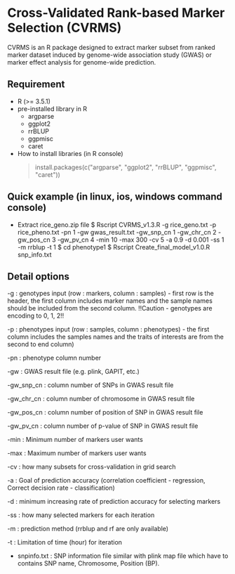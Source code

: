 # Cross-Validated Rank-based Marker Selection (CVRMS)

CVRMS is an R package designed to extract marker subset from ranked marker dataset induced by genome-wide association study (GWAS) or marker effect analysis for genome-wide prediction.

## Requirement
 * R (>= 3.5.1)
 * pre-installed library in R
   - argparse
   - ggplot2
   - rrBLUP
   - ggpmisc
   - caret
 * How to install libraries (in R console)
   > install.packages(c("argparse", "ggplot2", "rrBLUP", "ggpmisc", "caret"))
   
 ## Quick example (in linux, ios, windows command console)
  * Extract rice_geno.zip file
  $ Rscript CVRMS_v1.3.R -g rice_geno.txt -p rice_pheno.txt -pn 1 -gw gwas_result.txt -gw_snp_cn 1 -gw_chr_cn 2 -gw_pos_cn 3 -gw_pv_cn 4 -min 10 -max 300 -cv 5 -a 0.9 -d 0.001 -ss 1 -m rrblup -t 1
  $ cd phenotype1
  $ Rscript Create_final_model_v1.0.R snp_info.txt
  
## Detail options
 -g : genotypes input (row : markers, column : samples) - first row is the header, the first column includes marker names and the sample names should be included from the second column. !!Caution - genotypes are encoding to 0, 1, 2!!
 
 -p : phenotypes input (row : samples, column : phenotypes) - the first column includes the samples names and the traits of interests are from the second to end column)
 
 -pn : phenotype column number
 
 -gw : GWAS result file (e.g. plink, GAPIT, etc.)
 
 -gw_snp_cn : column number of SNPs in GWAS result file
 
 -gw_chr_cn : column number of chromosome in GWAS result file
 
 -gw_pos_cn : column number of position of SNP in GWAS result file
 
 -gw_pv_cn : column number of p-value of SNP in GWAS result file
 
 -min : Minimum number of markers user wants
 
 -max : Maximum number of markers user wants
 
 -cv : how many subsets for cross-validation in grid search
 
 -a : Goal of prediction accuracy (correlation coefficient - regression, Correct decision rate - classification)
 
 -d : minimum increasing rate of prediction accuracy for selecting markers
 
 -ss : how many selected markers for each iteration
 
 -m : prediction method (rrblup and rf are only available)
 
 -t : Limitation of time (hour) for iteration
 
 - snpinfo.txt : SNP information file similar with plink map file which have to contains SNP name, Chromosome, Position (BP).
